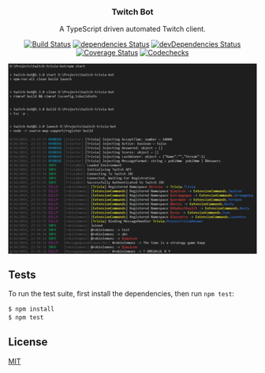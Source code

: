 <p align="center">
  <h3 align="center">Twitch Bot</h3>
  <p align="center">A TypeScript driven automated Twitch client.</p>

  <p align="center">
    <a href="https://travis-ci.com/Robinlemon/twitch-trivia-bot"><img src="https://travis-ci.com/Robinlemon/twitch-trivia-bot.svg?branch=master" alt="Build Status" /></a>
    <a href="https://david-dm.org/Robinlemon/twitch-trivia-bot"><img src="https://david-dm.org/Robinlemon/twitch-trivia-bot/status.svg" alt="dependencies Status" /></a>
    <a href="https://david-dm.org/Robinlemon/twitch-trivia-bot?type=dev"><img src="https://david-dm.org/Robinlemon/twitch-trivia-bot/dev-status.svg" alt="devDependencies Status"/></a>
    <a href="https://coveralls.io/github/Robinlemon/twitch-trivia-bot?branch=master"><img src="https://coveralls.io/repos/github/Robinlemon/twitch-trivia-bot/badge.svg?branch=master" alt="Coverage Status" /></a>
    <a href="https://codechecks.io"><img src="https://raw.githubusercontent.com/codechecks/docs/master/images/badges/badge-green.svg?sanitize=true" alt="Codechecks" /></a>
  </p>
  
  <p align="center">
    <img align="center" src="./meta/image.png" width="700" />
  </p>
</p>

## Tests

To run the test suite, first install the dependencies, then run `npm test`:

```bash
$ npm install
$ npm test
```

## License

[MIT](LICENSE)
